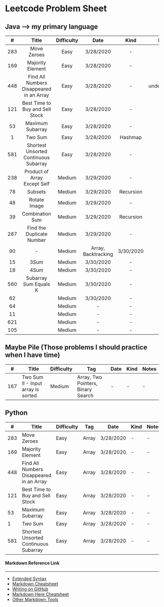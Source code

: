 # Leetcode Problem Sheet

## Java --> my primary language
| #    | Title | Difficulty  | Date | Kind | Notes | 
|:---: | :---: | :---: | :---: | :---: | :---: |
| 283  | Move Zeroes | Easy | 3/28/2020 | - | - |
| 169  | Majority Element | Easy | 3/28/2020 | - | - |
| 448  | Find All Numbers Disappeared in an Array  | Easy | 3/28/2020 | - | Not understanding it |
| 121  | Best Time to Buy and Sell Stock | Easy | 3/28/2020 | - | - |
| 53   |  Maximum Subarray  | Easy | 3/28/2020 | - | - |
| 1    | Two Sum | Easy | 3/28/2020 | Hashmap | - |
| 581  | Shortest Unsorted Continuous Subarray | Easy | 3/28/2020 | - | - |
| 238  | Product of Array Except Self | Medium | 3/29/2020 | - | - |
| 78   | Subsets | Medium | 3/29/2020 | Recursion | - | - |
| 48   | Rotate Image | Medium | 3/29/2020 | - | - |
| 39   | Combination Sum | Medium | 3/29/2020 | Recursion | - |
| 287  | Find the Duplicate Number | Medium | 3/29/2020 | - | - |
| 90   | - | Medium | Array, Backtracking | 3/30/2020 | - | - |
| 15   | 3Sum | Medium | 3/30/2020 | - | - |
| 18   | 4Sum | Medium | 3/30/2020 | - | - |
| 560  | Subarray Sum Equals K  | Medium | 3/30/2020 | - | - |
| 62   |  | Medium | 3/30/2020 | - | - |
| 64   |  | Medium | - | - | - |
| 11   |  | Medium | - | - | - |
| 621  |  | Medium | - | - | - |
| 105  |  | Medium | - | - | - |

## Maybe Pile (Those problems I should practice when I have time)
| #  | Title | Difficulty  | Tag | Date | Kind | Notes | 
| --- | --- | --- | --- | --- | --- | --- |
| 167 | Two Sum II - Input array is sorted | Medium | Array, Two Pointers, Binary Search | - | - | - |




## Python 
| #  | Title | Difficulty  | Tag | Date | Kind | Notes | 
| --- | --- | --- | --- | --- | --- | --- |
| 283 | Move Zeroes | Easy | Array | 3/28/2020 | - | - |
| 169 | Majority Element | Easy | Array | 3/28/2020 | - | - |
| 448 | Find All Numbers Disappeared in an Array  | Easy | Array | 3/28/2020 | - | - |
| 121 | Best Time to Buy and Sell Stock | Easy | Array | 3/28/2020 | - | - |
| 53 | Maximum Subarray  | Easy | Array | 3/28/2020 | - | - |
| 1 | Two Sum | Easy | Array | 3/28/2020 | - | - |
| 581 | Shortest Unsorted Continuous Subarray | Easy | Array | 3/28/2020 | - | - |


#### Markdown Reference Link
----------------------------
* [Extended Syntax](https://www.markdownguide.org/extended-syntax/)
* [Markdown Cheatsheet](https://github.com/adam-p/markdown-here/wiki/Markdown-Cheatsheet)
* [Writing on GitHub](https://help.github.com/en/github/writing-on-github)
* [Markdown Here Cheatsheet](https://github.com/adam-p/markdown-here/wiki/Markdown-Here-Cheatsheet)
* [Other Markdown Tools](https://github.com/adam-p/markdown-here/wiki/Other-Markdown-Tools)


